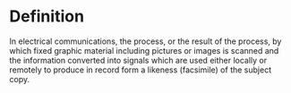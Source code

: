 # Definition

In electrical communications, the process, or the result of the process,
by which fixed graphic material including pictures or images is scanned
and the information converted into signals which are used either locally
or remotely to produce in record form a likeness (facsimile) of the
subject copy.
